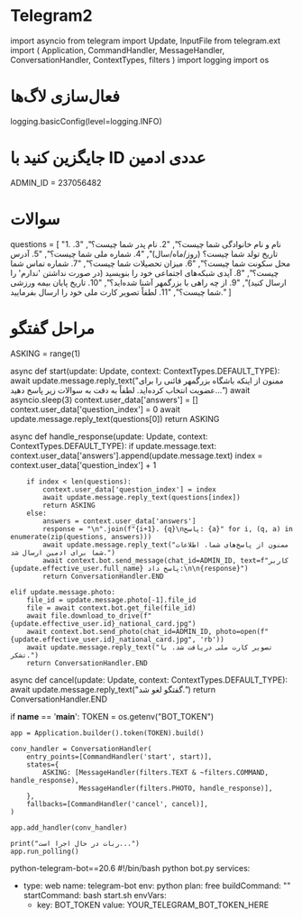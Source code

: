# Telegram2
import asyncio
from telegram import Update, InputFile
from telegram.ext import (
    Application, CommandHandler, MessageHandler, ConversationHandler,
    ContextTypes, filters
)
import logging
import os

# فعال‌سازی لاگ‌ها
logging.basicConfig(level=logging.INFO)

# جایگزین کنید با ID عددی ادمین
ADMIN_ID = 237056482

# سوالات
questions = [
    "1. نام و نام خانوادگی شما چیست؟",
    "2. نام پدر شما چیست؟",
    "3. تاریخ تولد شما چیست؟ (روز/ماه/سال)",
    "4. شماره ملی شما چیست؟",
    "5. آدرس محل سکونت شما چیست؟",
    "6. میزان تحصیلات شما چیست؟",
    "7. شماره تماس شما چیست؟",
    "8. آیدی شبکه‌های اجتماعی خود را بنویسید (در صورت نداشتن 'ندارم' را ارسال کنید)",
    "9. از چه راهی با بزرگمهر آشنا شده‌اید؟",
    "10. تاریخ پایان بیمه ورزشی شما چیست؟",
    "11. لطفاً تصویر کارت ملی خود را ارسال بفرمایید."
]

# مراحل گفتگو
ASKING = range(1)

async def start(update: Update, context: ContextTypes.DEFAULT_TYPE):
    await update.message.reply_text("ممنون از اینکه باشگاه بزرگمهر قائنی را برای عضویت انتخاب کرده‌اید. لطفاً به دقت به سوالات زیر پاسخ دهید...")
    await asyncio.sleep(3)
    context.user_data['answers'] = []
    context.user_data['question_index'] = 0
    await update.message.reply_text(questions[0])
    return ASKING

async def handle_response(update: Update, context: ContextTypes.DEFAULT_TYPE):
    if update.message.text:
        context.user_data['answers'].append(update.message.text)
        index = context.user_data['question_index'] + 1

        if index < len(questions):
            context.user_data['question_index'] = index
            await update.message.reply_text(questions[index])
            return ASKING
        else:
            answers = context.user_data['answers']
            response = "\n".join(f"{i+1}. {q}\nپاسخ: {a}" for i, (q, a) in enumerate(zip(questions, answers)))
            await update.message.reply_text("ممنون از پاسخ‌های شما. اطلاعات شما برای ادمین ارسال شد.")
            await context.bot.send_message(chat_id=ADMIN_ID, text=f"کاربر {update.effective_user.full_name} پاسخ داد:\n\n{response}")
            return ConversationHandler.END

    elif update.message.photo:
        file_id = update.message.photo[-1].file_id
        file = await context.bot.get_file(file_id)
        await file.download_to_drive(f"{update.effective_user.id}_national_card.jpg")
        await context.bot.send_photo(chat_id=ADMIN_ID, photo=open(f"{update.effective_user.id}_national_card.jpg", 'rb'))
        await update.message.reply_text("تصویر کارت ملی دریافت شد. با تشکر.")
        return ConversationHandler.END

async def cancel(update: Update, context: ContextTypes.DEFAULT_TYPE):
    await update.message.reply_text("گفتگو لغو شد.")
    return ConversationHandler.END

if __name__ == '__main__':
    TOKEN = os.getenv("BOT_TOKEN")

    app = Application.builder().token(TOKEN).build()

    conv_handler = ConversationHandler(
        entry_points=[CommandHandler('start', start)],
        states={
            ASKING: [MessageHandler(filters.TEXT & ~filters.COMMAND, handle_response),
                     MessageHandler(filters.PHOTO, handle_response)],
        },
        fallbacks=[CommandHandler('cancel', cancel)],
    )

    app.add_handler(conv_handler)

    print("ربات در حال اجرا است...")
    app.run_polling()

python-telegram-bot==20.6
#!/bin/bash
python bot.py
services:
  - type: web
    name: telegram-bot
    env: python
    plan: free
    buildCommand: ""
    startCommand: bash start.sh
    envVars:
      - key: BOT_TOKEN
        value: YOUR_TELEGRAM_BOT_TOKEN_HERE
        
  
